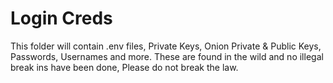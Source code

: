 # Login Creds

This folder will contain .env files, Private Keys, Onion Private & Public Keys, Passwords, Usernames and more. These are found in the wild and no illegal break ins have been done, Please do not break the law.